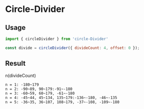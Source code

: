 # Circle-Divider

## Usage
```js
import { circleDivider } from 'circle-Divider'

const divide = circleDivider({ divideCount: 4, offset: 0 });
```

## Result 
n(divideCount)
```
n = 1: -180~179
n = 2: -90~89, 90~179:-91~-180
n = 3: -60~59, 60~179, -61~-180
n = 4: -45~44, 45~134, 135~179:-136~-180, -46~-135
n = 5: -36~35, 36~107, 108~179, -37~-108, -109~-180
```
